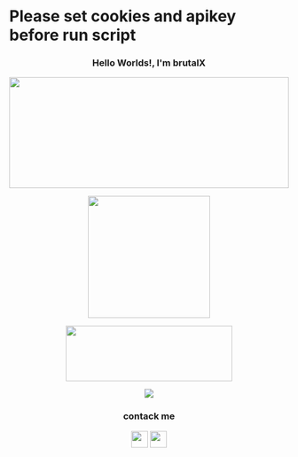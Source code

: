 # Please set cookies and apikey before run script

<h3 align="center">
  Hello Worlds!, I'm brutalX
</h3>

<p align="center">
  <img width="100%" height="200" src="https://i.ibb.co/6bCbFsq/20231203-195839.jpg">
</p>

<p align="center">
  <img height="220" src="https://github-readme-stats.vercel.app/api?username=brutalX-04&show_icons=true&theme=chartreuse-dark&locale=id">
</p>

<p align="center">
  <img width="300" height="100" src="https://github-readme-stats.vercel.app/api/top-langs/?username=brutalX-04&layout=compact&theme=chartreuse-dark">
</p>


<p align="center">
  <img width="auto" height="auto" src='https://github-profile-trophy.vercel.app/?username=brutalX-04&theme=monokai&row=1&column=5&no-frame=true'>
</p>

<h3 align="center">
  contack me
</h3>

<p align="center">
  <a href="https://www.facebook.com/brut4l.id"><img width="30" height="30" border-radius="50%" src="https://i.ibb.co/JRtYfZF/facebook.jpg"></a>
  <a href="https://api.whatsapp.com/send/?phone=6285219809271&text=Assalamualaikum"><img width="30" height="30" border-radius="50%" src="https://i.ibb.co/QcQ6yhY/whatsapp.png"></a>
</p>
